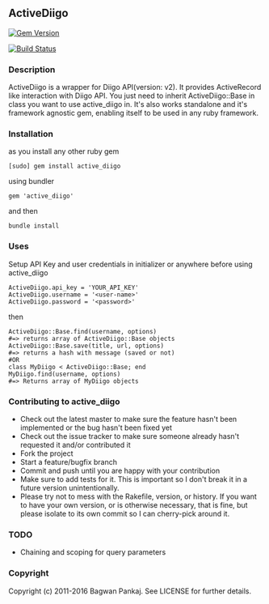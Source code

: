 ## ActiveDiigo

[![Gem Version](https://badge.fury.io/rb/active_diigo.png)](http://badge.fury.io/rb/active_diigo)

[![Build Status](https://travis-ci.org/bagwanpankaj/active_diigo.svg?branch=master)](https://travis-ci.org/bagwanpankaj/active_diigo)

### Description

ActiveDiigo is a wrapper for Diigo API(version: v2). It provides ActiveRecord like interaction with Diigo API. You just need to inherit ActiveDiigo::Base in class you want to use active_diigo in. It's also works standalone and it's framework agnostic gem, enabling itself to be used in any ruby framework.

### Installation

as you install any other ruby gem

    [sudo] gem install active_diigo

using bundler

    gem 'active_diigo'

and then

    bundle install

### Uses

Setup API Key and user credentials in initializer or anywhere before using active_diigo

    ActiveDiigo.api_key = 'YOUR_API_KEY'
    ActiveDiigo.username = '<user-name>'
    ActiveDiigo.password = '<password>'

then

    ActiveDiigo::Base.find(username, options)
    #=> returns array of ActiveDiigo::Base objects
    ActiveDiigo::Base.save(title, url, options)
    #=> returns a hash with message (saved or not)
    #OR
    class MyDiigo < ActiveDiigo::Base; end
    MyDiigo.find(username, options)
    #=> Returns array of MyDiigo objects

### Contributing to active_diigo

  * Check out the latest master to make sure the feature hasn't been implemented or the bug hasn't been fixed yet
  * Check out the issue tracker to make sure someone already hasn't requested it and/or contributed it
  * Fork the project
  * Start a feature/bugfix branch
  * Commit and push until you are happy with your contribution
  * Make sure to add tests for it. This is important so I don't break it in a future version unintentionally.
  * Please try not to mess with the Rakefile, version, or history. If you want to have your own version, or is otherwise necessary, that is fine, but please isolate to its own commit so I can cherry-pick around it.

### TODO

  * Chaining and scoping for query parameters

### Copyright

Copyright (c) 2011-2016 Bagwan Pankaj. See LICENSE for further details.

